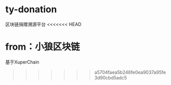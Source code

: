 # ty-donation
区块链捐赠溯源平台
<<<<<<< HEAD

from：小狼区块链
=======
基于XuperChain
>>>>>>> a5704faea5b246fe0ea9037a95fe3d90cbd5adc5
